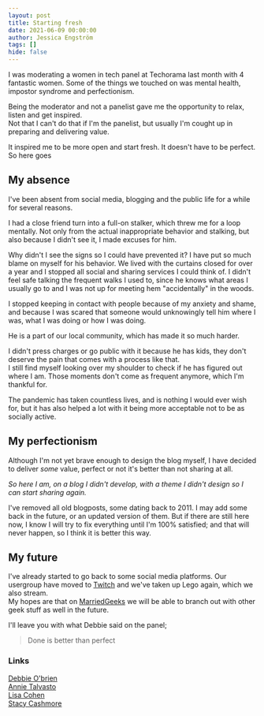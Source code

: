 ```yaml
---
layout: post
title: Starting fresh
date: 2021-06-09 00:00:00
author: Jessica Engström
tags: []
hide: false
---
```

I was moderating a women in tech panel at Techorama last month with 4 fantastic women. Some of the things we touched on was mental health, impostor syndrome and perfectionism.

Being the moderator and not a panelist gave me the opportunity to relax, listen and get inspired.  
Not that I can't do that if I'm the panelist, but usually I'm cought up in preparing and delivering value.

It inspired me to be more open and start fresh. It doesn't have to be perfect.  
So here goes  
  
    
## My absence
I've been absent from social media, blogging and the public life for a while for several reasons.

I had a close friend turn into a full-on stalker, which threw me for a loop mentally. Not only from the actual inappropriate behavior and stalking, but also because I didn't see it, I made excuses for him. 

Why didn't I see the signs so I could have prevented it? I have put so much blame on myself for his behavior. We lived with the curtains closed for over a year and I stopped all social and sharing services I could think of. I didn't feel safe talking the frequent walks I used to, since he knows what areas I usually go to and I was not up for meeting hem "accidentally" in the woods.


I stopped keeping in contact with people because of my anxiety and shame, and because I was scared that someone would unknowingly tell him where I was, what I was doing or how I was doing.

He is a part of our local community, which has made it so much harder.

I didn't press charges or go public with it because he has kids, they don't deserve the pain that comes with a process like that.  
I still find myself looking over my shoulder to check if he has figured out where I am. Those moments don't come as frequent anymore, which I'm thankful for.

The pandemic has taken countless lives, and is nothing I would ever wish for, but it has also helped a lot with it being more acceptable not to be as socially active.
  

## My perfectionism
Although I'm not yet brave enough to design the blog myself, I have decided to deliver *some* value, perfect or not it's better than not sharing at all.


*So here I am, on a blog I didn't develop, with a theme I didn't design so I can start sharing again.*


I've removed all old blogposts, some dating back to 2011. I may add some back in the future, or an updated version of them. But if there are still here now, I know I will try to fix everything until I'm 100% satisfied; and that will never happen, so I think it is better this way. 
  
## My future
I've already started to go back to some social media platforms.
Our usergroup have moved to [Twitch](https://twitch.tv/codingafterwork) and we've taken up Lego again, which we also stream.  
My hopes are that on [MarriedGeeks](https://twitch.tv/codingafterwork) we will be able to branch out with other geek stuff as well in the future.



I'll leave you with what Debbie said on the panel;

<blockquote> Done is better than perfect</blockquote>

  

### Links
[Debbie O'brien](https://twitter.com/debs_obrien)   
[Annie Talvasto](https://twitter.com/AnnieTalvasto)  
[Lisa Cohen](https://twitter.com/lisafeig)  
[Stacy Cashmore](https://twitter.com/Stacy_Cash)  
